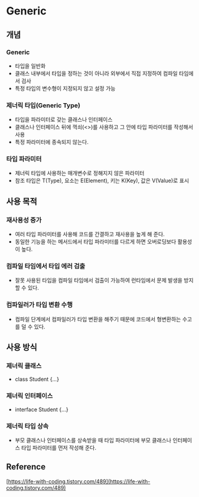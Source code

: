 # Generic

## 개념

### Generic

- 타입을 일반화
- 클래스 내부에서 타입을 정하는 것이 아니라 외부에서 직접 지정하여 컴파일 타임에서 검사
- 특정 타입의 변수형이 지정되지 않고 설정 가능

### 제너릭 타입(Generic Type)

- 타입을 파라미터로 갖는 클래스나 인터페이스
- 클래스나 인터페이스 뒤에 꺽쇠(<>)를 사용하고 그 안에 타입 파라미터를 작성해서 사용
- 특정 파라미터에 종속되지 않는다.

### 타입 파라미터

- 제너릭 타입에 사용하는 매개변수로 정해지지 않은 파라미터
- 참조 타입은 T(Type), 요소는 E(Element), 키는 K(Key), 값은 V(Value)로 표시

## 사용 목적

### 재사용성 증가

- 여러 타입 파라미터를 사용해 코드를 간결하고 재사용을 높게 해 준다.
- 동일한 기능을 하는 메서드에서 타입 파라미터를 다르게 하면 오버로딩보다 활용성이 높다.

### 컴파일 타임에서 타입 에러 검출

- 잘못 사용된 타입을 컴파일 타임에서 검출이 가능하여 런타임에서 문제 발생을 방지할 수 있다.

### 컴파일러가 타입 변환 수행

- 컴파일 단계에서 컴파일러가 타입 변환을 해주기 때문에 코드에서 형변환하는 수고를 덜 수 있다.

## 사용 방식

### 제너릭 클래스

- class Student <T>{…}

### 제너릭 인터페이스

- interface Student <T>{…}

### 제너릭 타입 상속

- 부모 클래스나 인터페이스를 상속받을 때 타입 파라미터에 부모 클래스나 인터페이스 타입 파라미터를 먼저 작성해 준다.

## Reference

[https://life-with-coding.tistory.com/489](https://life-with-coding.tistory.com/489)